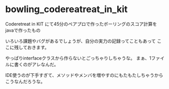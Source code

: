 bowling_codereatreat_in_kit
===========================

Coderetreat in KIT にて45分のペアプロで作ったボーリングのスコア計算を
javaで作ったもの

いろいろ課題やバグがあるでしょうが、自分の実力の記録ってこともあって
ここに残しておきます。

やっぱりinterfaceクラスから作らないとごっちゃりしちゃうな。
まぁ、1ファイルに書くのがアレなんだ。

IDE使うのが下手すぎて、メソッドやメンバを増やすのにもたもたしちゃうから
こうなんだろうな。
